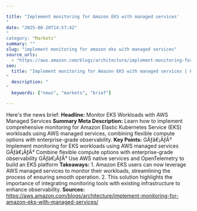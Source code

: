 ```yaml
---

title: "Implement monitoring for Amazon EKS with managed services'"
date: "2025-08-20T14:57:42""
category: "Markets"
summary: ""
slug: "implement monitoring for amazon eks with managed services"
source_urls:
  - "https://aws.amazon.com/blogs/architecture/implement-monitoring-for-amazon-eks-with-managed-services/"
seo:
  title: "Implement monitoring for Amazon EKS with managed services | Hash n Hedge'"
  description: ""
  keywords: ["news", "markets", "brief"]

---
```

Here's the news brief:  **Headline:** Monitor EKS Workloads with AWS Managed Services  **Summary Meta Description:** Learn how to implement comprehensive monitoring for Amazon Elastic Kubernetes Service (EKS) workloads using AWS managed services, combining flexible compute options with enterprise-grade observability.  **Key Points:**  GÃƒâ€¡ÃƒÂ³ Implement monitoring for EKS workloads using AWS managed services GÃƒâ€¡ÃƒÂ³ Combine flexible compute options with enterprise-grade observability GÃƒâ€¡ÃƒÂ³ Use AWS native services and OpenTelemetry to build an EKS platform  **Takeaways:**  1. Amazon EKS users can now leverage AWS managed services to monitor their workloads, streamlining the process of ensuring smooth operation. 2. This solution highlights the importance of integrating monitoring tools with existing infrastructure to enhance observability.  **Sources:** https://aws.amazon.com/blogs/architecture/implement-monitoring-for-amazon-eks-with-managed-services/ 
